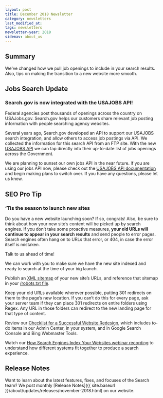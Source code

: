 ```yaml
---
layout: post
title: December 2018 Newsletter
category: newsletters
last_modified_at: 
tags: newsletters
newsletter-year: 2018
sidenav: about_us
---
```


## Summary
We've changed how we pull job openings to include in your search results. Also, tips on making the transition to a new website more smooth.

## Jobs Search Update

### Search.gov is now integrated with the USAJOBS API!

Federal agencies post thousands of openings across the country on USAJobs.gov. Search.gov helps our customers share relevant job posting information with people searching agency websites.

Several years ago, Search.gov developed an API to support our USAJOBS search integration, and allow others to access job postings via API. We collected the information for this search API from an FTP site. With the new <a href="https://developer.usajobs.gov/">USAJOBS API</a> we can tap directly into their up-to-date list of jobs openings across the Government.

We are planning to sunset our own jobs API in the near future. If you are using our jobs API now, please check out the <a href="https://developer.usajobs.gov/">USAJOBS API documentation</a> and begin making plans to switch over. If you have any questions, please let us know.

## SEO Pro Tip

### ‘Tis the season to launch new sites

Do you have a new website launching soon? If so, congrats! Also, be sure to think about how your new site’s content will be picked up by search engines. If you don’t take some proactive measures, **your old URLs will continue to appear in your search results** and send people to error pages. Search engines often hang on to URLs that error, or 404, in case the error itself is mistaken.

Talk to us ahead of time!
 
We can work with you to make sure we have the new site indexed and ready to search at the time of your big launch.

Publish an <a href="https://search.gov/blog/sitemaps.html">XML sitemap</a> of your new site’s URLs, and reference that sitemap in your <a href="https://search.gov/blog/robotstxt.html">/robots.txt file</a>. 

Keep your old URLs available wherever possible, putting 301 redirects on them to the page’s new location. If you can’t do this for every page, ask your server team if they can place 301 redirects on entire folders using Regex. Any URL in those folders can redirect to the new landing page for that type of content.

Review our <a href="https://search.gov/blog/redesign.html">Checklist for a Successful Website Redesign</a>, which includes to-do items in our Admin Center, in your system, and in Google Search Console and Bing Webmaster Tools.

Watch our <a href="https://search.gov/manual/training.html">How Search Engines Index Your Websites webinar recording</a> to understand how different systems fit together to produce a search experience.

## Release Notes

Want to learn about the latest features, fixes, and focuses of the Search team? We post monthly [Release Notes]({{ site.baseurl }}/about/updates/releases/november-2018.html) on our website.